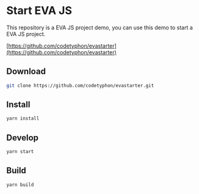 # Start EVA JS

This repository is a EVA JS project demo, you can use this demo to start a EVA JS project.

[https://github.com/codetyphon/evastarter](https://github.com/codetyphon/evastarter)

## Download
```bash
git clone https://github.com/codetyphon/evastarter.git
```
## Install
```bash
yarn install
```

## Develop
```bash
yarn start
```

## Build
```bash
yarn build
```
